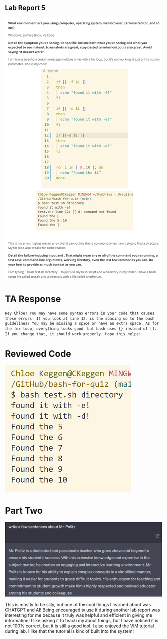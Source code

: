 ## Lab Report 5 
![Image](Lab5Edstem.PNG)

# TA Response

`Hey Chloe! You may have some syntax errors in your code that causes these errors! If you look at line 12, is the spacing up to the bash guidelines? You may be missing a space or have an extra space.
As for the for loop, everything looks good, but bash uses {} instead of []. If you change that, it should work properly. Hope this helps!`


# Reviewed Code

![Image](ReviewedCodeLab5.PNG)


# Part Two

![Image](PolitzChatGPT.PNG)

This is mostly to be silly, but one of the cool things I learned about was CHATGPT and AI! Being encouraged to use it during another lab report was interesting for me because it truly was helpful and efficient in giving me information! I like asking it to teach my about things, but I have noticed it is not 100% correct, but it is still a good tool. I also enjoyed the VIM tutorial during lab. I like that the tutorial is kind of built into the system!
